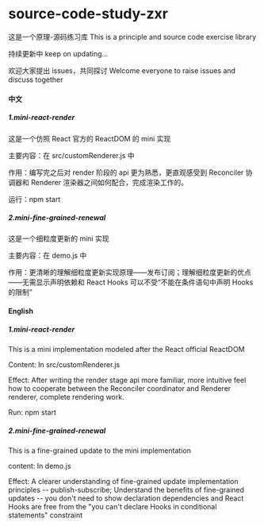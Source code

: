 # source-code-study-zxr

这是一个原理-源码练习库
This is a principle and source code exercise library

持续更新中
keep on updating...

欢迎大家提出 issues，共同探讨
Welcome everyone to raise issues and discuss together

#### 中文

##### 1.mini-react-render

这是一个仿照 React 官方的 ReactDOM 的 mini 实现

主要内容：在 src/customRenderer.js 中

作用：编写完之后对 render 阶段的 api 更为熟悉，更直观感受到 Reconciler 协调器和 Renderer 渲染器之间如何配合，完成渲染工作的。

运行：npm start

##### 2.mini-fine-grained-renewal

这是一个细粒度更新的 mini 实现

主要内容：在 demo.js 中

作用：更清晰的理解细粒度更新实现原理——发布订阅；理解细粒度更新的优点——无需显示声明依赖和 React Hooks 可以不受“不能在条件语句中声明 Hooks 的限制”

#### English

##### 1.mini-react-render

This is a mini implementation modeled after the React official ReactDOM

Content: In src/customRenderer.js

Effect: After writing the render stage api more familiar, more intuitive feel how to cooperate between the Reconciler coordinator and Renderer renderer, complete rendering work.

Run: npm start

##### 2.mini-fine-grained-renewal

This is a fine-grained update to the mini implementation

content: In demo.js

Effect: A clearer understanding of fine-grained update implementation principles -- publish-subscribe; Understand the benefits of fine-grained updates -- you don't need to show declaration dependencies and React Hooks are free from the "you can't declare Hooks in conditional statements" constraint
